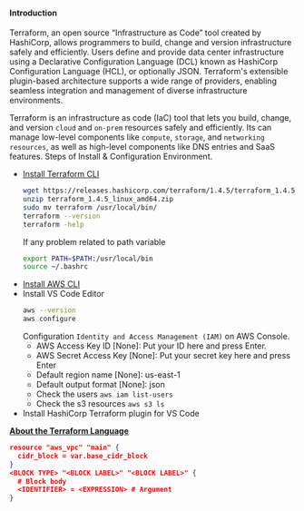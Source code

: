 #### Introduction
Terraform, an open source “Infrastructure as Code” tool created by HashiCorp, allows programmers to build, change and version infrastructure safely and efficiently. Users define and provide data center infrastructure using a Declarative Configuration Language (DCL) known as HashiCorp Configuration Language (HCL), or optionally JSON. Terraform's extensible plugin-based architecture supports a wide range of providers, enabling seamless integration and management of diverse infrastructure environments.

Terraform is an infrastructure as code (IaC) tool that lets you build, change, and version `cloud` and `on-prem` resources safely and efficiently. Its can manage low-level components like `compute`, `storage`, and `networking resources`, as well as high-level components like DNS entries and SaaS features. Steps of Install & Configuration Environment.
- [Install Terraform CLI]((https://developer.hashicorp.com/terraform/install))
  ```bash
  wget https://releases.hashicorp.com/terraform/1.4.5/terraform_1.4.5_linux_amd64.zip
  unzip terraform_1.4.5_linux_amd64.zip
  sudo mv terraform /usr/local/bin/
  terraform --version
  terraform -help
  ```
  If any problem related to path variable
  ```bash
  export PATH=$PATH:/usr/local/bin
  source ~/.bashrc
  ```
- [Install AWS CLI](https://docs.aws.amazon.com/cli/latest/userguide/getting-started-install.html)
- Install VS Code Editor
  ```bash
  aws --version
  aws configure
  ```
  Configuration `Identity and Access Management (IAM)` on AWS Console.
  - AWS Access Key ID [None]: Put your ID here and press Enter.
  - AWS Secret Access Key [None]: Put your secret key here and press Enter
  - Default region name [None]: us-east-1
  - Default output format [None]: json
  - Check the users `aws iam list-users`
  - Check the s3 resources `aws s3 ls`
- Install HashiCorp Terraform plugin for VS Code

**[About the Terraform Language](https://developer.hashicorp.com/terraform/language)**
```json
resource "aws_vpc" "main" {
  cidr_block = var.base_cidr_block
}
<BLOCK TYPE> "<BLOCK LABEL>" "<BLOCK LABEL>" {
  # Block body
  <IDENTIFIER> = <EXPRESSION> # Argument
}
```